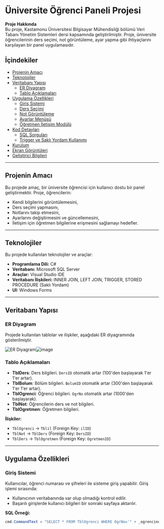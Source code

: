 # Üniversite Öğrenci Paneli Projesi

**Proje Hakkında**  
Bu proje, Kastamonu Üniversitesi Bilgisayar Mühendisliği bölümü Veri Tabanı Yönetim Sistemleri dersi kapsamında geliştirilmiştir. Proje, üniversite öğrencilerinin ders seçimi, not görüntüleme, ayar yapma gibi ihtiyaçlarını karşılayan bir panel uygulamasıdır.

## İçindekiler
- [Projenin Amacı](#projenin-amacı)
- [Teknolojiler](#teknolojiler)
- [Veritabanı Yapısı](#veritabanı-yapısı)
  - [ER Diyagram](#er-diyagram)
  - [Tablo Açıklamaları](#tablo-açıklamaları)
- [Uygulama Özellikleri](#uygulama-özellikleri)
  - [Giriş Sistemi](#giriş-sistemi)
  - [Ders Seçimi](#ders-seçimi)
  - [Not Görüntüleme](#not-görüntüleme)
  - [Ayarlar Menüsü](#ayarlar-menüsü)
  - [Öğretmen İletişim Modülü](#öğretmen-iletişim-modülü)
- [Kod Detayları](#kod-detayları)
  - [SQL Sorguları](#sql-sorguları)
  - [Trigger ve Saklı Yordam Kullanımı](#trigger-ve-saklı-yordam-kullanımı)
- [Kurulum](#kurulum)
- [Ekran Görüntüleri](#ekran-görüntüleri)
- [Geliştirici Bilgileri](#geliştirici-bilgileri)

---

## Projenin Amacı
Bu projede amaç, bir üniversite öğrencisi için kullanıcı dostu bir panel geliştirmektir. Proje, öğrencilerin:
- Kendi bilgilerini görüntülemesini,
- Ders seçimi yapmasını,
- Notlarını takip etmesini,
- Ayarlarını değiştirmesini ve güncellemesini,
- İletişim için öğretmen bilgilerine erişmesini sağlamayı hedefler.

---

## Teknolojiler
Bu projede kullanılan teknolojiler ve araçlar:
- **Programlama Dili:** C#
- **Veritabanı:** Microsoft SQL Server
- **Araçlar:** Visual Studio IDE
- **Veritabanı İlişkileri:** INNER JOIN, LEFT JOIN, TRIGGER, STORED PROCEDURE (Saklı Yordam)
- **UI:** Windows Forms

---

## Veritabanı Yapısı

### ER Diyagram
Projede kullanılan tablolar ve ilişkiler, aşağıdaki ER diyagramında gösterilmiştir.

![ER Diyagram](er-diagram-placeholder.png)![image](https://github.com/user-attachments/assets/05cd446f-d766-45c0-870e-609669a8ba14)



### Tablo Açıklamaları
- **TblDers**: Ders bilgileri. `DersID` otomatik artar (100'den başlayarak 1'er 1'er artar).
- **TblBolum**: Bölüm bilgileri. `BolumID` otomatik artar (300'den başlayarak 1'er 1'er artar).
- **TblOgrenci**: Öğrenci bilgileri. `OgrNo` otomatik artar (1000'den başlayarak).
- **TblNot**: Öğrencilerin ders ve not bilgileri.
- **TblOgretmen**: Öğretmen bilgileri.

**İlişkiler:**
- `TblOgrenci` → `Tblil` (Foreign Key: `ilID`)
- `TblNot` → `TblDers` (Foreign Key: `DersID`)
- `TblDers` → `TblOgretmen` (Foreign Key: `OgretmenID`)

---

## Uygulama Özellikleri

### Giriş Sistemi
Kullanıcılar, öğrenci numarası ve şifreleri ile sisteme giriş yapabilir. Giriş işlemi sırasında:
- Kullanıcının veritabanında var olup olmadığı kontrol edilir.
- Başarılı girişlerde kullanıcı bilgileri bir sonraki sayfaya aktarılır.

**SQL Örneği:**
```csharp
cmd.CommandText = "SELECT * FROM TblOgrenci WHERE OgrNo='" + _ogrencino + "' AND Sifre LIKE'" + _sifre + "'";
